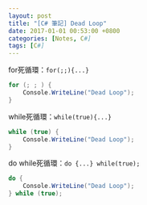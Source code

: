 ```yaml
---
layout: post
title: "[C# 筆記] Dead Loop"
date: 2017-01-01 00:53:00 +0800
categories: [Notes, C#]
tags: [C#]
---
```


for死循環：`for(;;){...}`
```c#
for (; ; ) {
    Console.WriteLine("Dead Loop");
}
```
while死循環：`while(true){...}`
```c#
while (true) {
    Console.WriteLine("Dead Loop");
}
```
do while死循環：`do {...} while(true);`
```c#
do {
    Console.WriteLine("Dead Loop");
} while (true);
```
